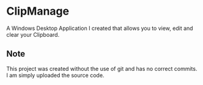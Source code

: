 # ClipManage
A Windows Desktop Application I created that allows you to view, edit and clear your Clipboard.

## Note
This project was created without the use of git and has no correct commits. I am simply uploaded the source code.
